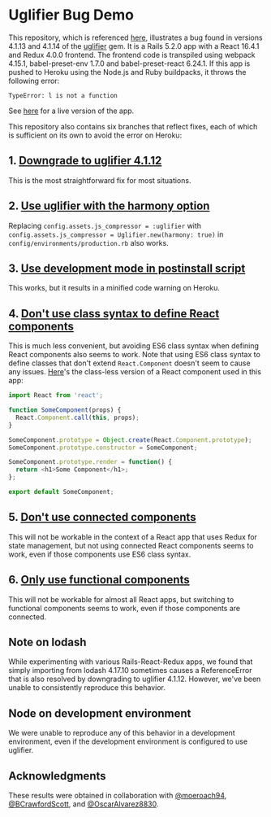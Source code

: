 # Uglifier Bug Demo

This repository, which is referenced [here](https://github.com/lautis/uglifier/issues/143), illustrates a bug found in versions 4.1.13 and 4.1.14 of the [uglifier](https://github.com/lautis/uglifier) gem. It is a Rails 5.2.0 app with a React 16.4.1 and Redux 4.0.0 frontend. The frontend code is transpiled using webpack 4.15.1, babel-preset-env 1.7.0 and babel-preset-react 6.24.1. If this app is pushed to Heroku using the Node.js and Ruby buildpacks, it throws the following error:

```
TypeError: l is not a function
```

See [here](https://uglifier-bug-demo.herokuapp.com/) for a live version of the app.

This repository also contains six branches that reflect fixes, each of which is sufficient on its own to avoid the error on Heroku:

## 1. [Downgrade to uglifier 4.1.12](https://github.com/m1010j/uglifier_bug_demo/tree/downgrade-uglifier)

This is the most straightforward fix for most situations.

## 2. [Use uglifier with the harmony option](https://github.com/m1010j/uglifier_bug_demo/tree/use-harmony)

Replacing `config.assets.js_compressor = :uglifier` with `config.assets.js_compressor = Uglifier.new(harmony: true)` in `config/environments/production.rb` also works.

## 3. [Use development mode in postinstall script](https://github.com/m1010j/uglifier_bug_demo/tree/mode-development)

This works, but it results in a minified code warning on Heroku.

## 4. [Don't use class syntax to define React components](https://github.com/m1010j/uglifier_bug_demo/tree/es5-component)

This is much less convenient, but avoiding ES6 class syntax when defining React components also seems to work. Note that using ES6 class syntax to define classes that don't extend `React.Component` doesn't seem to cause any issues. [Here](https://github.com/m1010j/uglifier_bug_demo/blob/es5-component/frontend/components/some_component.jsx)'s the class-less version of a React component used in this app:

```javascript
import React from 'react';

function SomeComponent(props) {
  React.Component.call(this, props);
}

SomeComponent.prototype = Object.create(React.Component.prototype);
SomeComponent.prototype.constructor = SomeComponent;

SomeComponent.prototype.render = function() {
  return <h1>Some Component</h1>;
};

export default SomeComponent;
```

## 5. [Don't use connected components](https://github.com/m1010j/uglifier_bug_demo/tree/no-container)

This will not be workable in the context of a React app that uses Redux for state management, but not using connected React components seems to work, even if those components use ES6 class syntax.

## 6. [Only use functional components](https://github.com/m1010j/uglifier_bug_demo/tree/functional-component)

This will not be workable for almost all React apps, but switching to functional components seems to work, even if those components are connected.

## Note on lodash

While experimenting with various Rails-React-Redux apps, we found that simply importing from lodash 4.17.10 sometimes causes a ReferenceError that is also resolved by downgrading to uglifier 4.1.12. However, we've been unable to consistently reproduce this behavior.

## Node on development environment

We were unable to reproduce any of this behavior in a development environment, even if the development environment is configured to use uglifier.

## Acknowledgments

These results were obtained in collaboration with [@moeroach94](https://github.com/moeroach94), [@BCrawfordScott](https://github.com/BCrawfordScott), and [@OscarAlvarez8830](https://github.com/OscarAlvarez8830).
